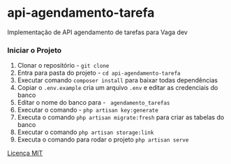 # api-agendamento-tarefa
Implementação de API agendamento de tarefas para Vaga dev

### **Iniciar o Projeto**

1. Clonar o repositório - `git clone`
2. Entra para pasta do projeto - `cd api-agendamento-tarefa`
3. Executar comando `composer install` para baixar todas dependências
4. Copiar  o `.env.example` cria um arquivo `.env` e editar as credenciais do banco
5. Editar o nome do banco para - ` agendamento_tarefas`
6. Executar o comando - `php artisan key:generate`
7. Executa o comando `php artisan migrate:fresh` para criar as tabelas do banco
8. Executar o comando `php artisan storage:link`
9. Executa o comando para rodar o projeto `php artisan serve`

[Licença MIT](LICENSE)
